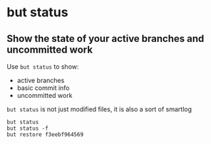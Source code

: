 # but status

## Show the state of your active branches and uncommitted work

Use `but status` to show:

- active branches
- basic commit info
- uncommitted work

`but status` is not just modified files, it is also a sort of smartlog

```commands
but status
but status -f
but restore f3eebf964569
```
